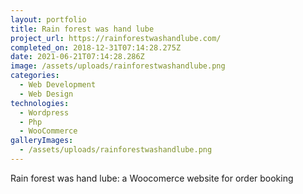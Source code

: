```yaml
---
layout: portfolio
title: Rain forest was hand lube
project_url: https://rainforestwashandlube.com/
completed_on: 2018-12-31T07:14:28.275Z
date: 2021-06-21T07:14:28.286Z
image: /assets/uploads/rainforestwashandlube.png
categories:
  - Web Development
  - Web Design
technologies:
  - Wordpress
  - Php
  - WooCommerce
galleryImages:
  - /assets/uploads/rainforestwashandlube.png
---
```

Rain forest was hand lube: a Woocomerce website for order booking